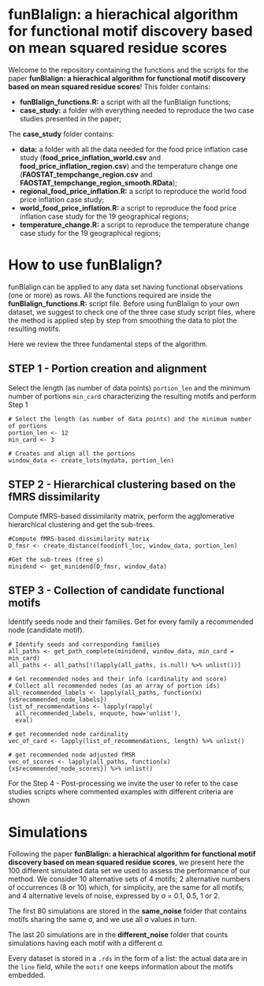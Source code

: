 # funBIalign: a hierachical algorithm for functional motif discovery based on mean squared residue scores
Welcome to the repository containing the functions and the scripts for the paper **funBIalign: a hierachical algorithm for functional motif discovery based on mean squared residue scores**!
This folder contains:
- **funBIalign_functions.R:** a script with all the funBIalign functions;
- **case_study:** a folder with everything needed to reproduce the two case studies presented in the paper;

The **case_study** folder contains:
- **data:** a folder with all the data needed for the food price inflation case study (**food_price_inflation_world.csv** and **food_price_inflation_region.csv**) and the temperature change one (**FAOSTAT_tempchange_region.csv** and **FAOSTAT_tempchange_region_smooth.RData**);
- **regional_food_price_inflation.R:** a script to reproduce the world food price inflation case study;
- **world_food_price_inflation.R:** a script to reproduce the food price inflation case study for the 19 geographical regions;
- **temperature_change.R:** a script to reproduce the temperature change case study for the 19 geographical regions;

# How to use funBIalign?
funBIalign can be applied to any data set having functional observations (one or more) as rows. All the functions required are inside the **funBIalign_functions.R:** script file.
Before using funBIalign to your own dataset, we suggest to check one of the three case study script files, where the method is applied step by step from smoothing the data to plot the resulting motifs.

Here we review the three fundamental steps of the algorithm.
## STEP 1 - Portion creation and alignment
Select the length (as number of data points) `portion_len` and the minimum number of portions `min_card` characterizing the resulting motifs and perform Step 1
```
# Select the length (as number of data points) and the minimum number of portions
portion_len <- 12
min_card <- 3 

# Creates and align all the portions
window_data <- create_lots(mydata, portion_len)
```

## STEP 2 -  Hierarchical clustering based on the fMRS dissimilarity
Compute fMRS-based dissimilarity matrix, perform the agglomerative hierarchical clustering and get the sub-trees.
```
#Compute fMRS-based dissimilarity matrix
D_fmsr <- create_distance(foodinfl_loc, window_data, portion_len)

#Get the sub-trees (tree_s)
minidend <- get_minidend(D_fmsr, window_data)
```

## STEP 3 - Collection of candidate functional motifs
Identify seeds node and their families. Get for every family a recommended node (candidate motif).
```
# Identify seeds and corresponding families
all_paths <- get_path_complete(minidend, window_data, min_card = min_card)
all_paths <- all_paths[!(lapply(all_paths, is.null) %>% unlist())] 

# Get recommended nodes and their info (cardinality and score)
# Collect all recommended nodes (as an array of portion ids)
all_recommended_labels <- lapply(all_paths, function(x){x$recommended_node_labels})
list_of_recommendations <- lapply(rapply(
  all_recommended_labels, enquote, how='unlist'),
  eval)
  
# get recommended node cardinality
vec_of_card <- lapply(list_of_recommendations, length) %>% unlist()

# get recommended node adjusted fMSR
vec_of_scores <- lapply(all_paths, function(x){x$recommended_node_scores}) %>% unlist()
```
For the Step 4 - Post-processing we invite the user to refer to the case studies scripts where commented examples with different criteria are shown

# Simulations
Following the paper **funBIalign: a hierachical algorithm for functional motif discovery based on mean squared residue scores**, we present here the 100 different simulated data set we used to assess the performance of our method. We consider 10 alternative sets of 4 motifs; 2 alternative numbers of occurrences (8 or 10) which, for simplicity, are the same for all motifs; and 4 alternative levels of noise, expressed by σ = 0.1, 0.5, 1 or 2.

The first 80 simulations are stored in the **same_noise** folder that contains motifs sharing the same σ, and we use all σ values in turn.

The last 20 simulations are in the **different_noise** folder that counts simulations having each motif with a different σ.

Every dataset is stored in a `.rds` in the form of a list: the actual data are in the `line` field, while the `motif` one keeps information about the motifs embedded.
